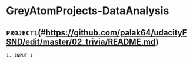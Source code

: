 # GreyAtomProjects-DataAnalysis

## `PROJECT1`(#https://github.com/palak64/udacityFSND/edit/master/02_trivia/README.md)


```
1. INPUT 1
```
